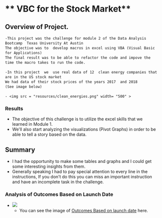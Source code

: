 # ** VBC for the Stock Market**

## Overview of Project.

	-This project was the challenge for module 2 of the Data Analysis  Bootcamp  Texas University At Austin
	The objective was to  develop macros in excel using VBA (Visual Basic for Applications)
	The final result was to be able to refactor the code and impove the time the macro takes to run the code.

	-In this project  we  use real data of 12  clean energy companies that are in the US stock market
	We had data of their stock prices of the years 2017  and 2018
	(See image below)

	- <img src = "resources/clean_energies.png" width= "500" >



### Results

- The objective of this challenge is to utilize the excel skills  that we learned in Module 1.
- We'll also start analyzing the visualizations (Pivot Graphs) in order to be able to tell a story based on the data.



## Summary

- I had the opportunity to make some tables and graphs and I could get some interesting insights from them.
- Generally speaking I had to pay special attention to every line in the instructions, If you don't do this you can miss an important instruction and have an incomplete task in the challenge.


### Analysis of Outcomes Based on Launch Date




- <img src = "resources/Outcomes_vs_Goals.png" width= "500" >

	- You can see the image of [Outcomes Based on launch date](resources/Outcomes_vs_Goals.png) here.


